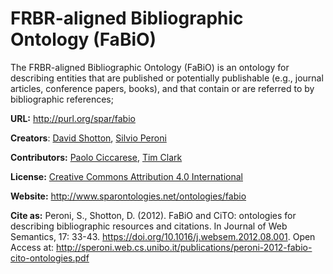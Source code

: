 # FRBR-aligned Bibliographic Ontology (FaBiO)

The FRBR-aligned Bibliographic Ontology (FaBiO) is an ontology for describing entities that are published or potentially publishable (e.g., journal articles, conference papers, books), and that contain or are referred to by bibliographic references;

**URL:** http://purl.org/spar/fabio

**Creators**: [David Shotton](http://orcid.org/0000-0001-5506-523X), [Silvio Peroni](http://orcid.org/0000-0003-0530-4305)

**Contributors:** [Paolo Ciccarese](https://orcid.org/0000-0002-5156-2703), [Tim Clark](https://orcid.org/0000-0003-4060-7360)

**License:** [Creative Commons Attribution 4.0 International](https://creativecommons.org/licenses/by/4.0/legalcode)

**Website:** http://www.sparontologies.net/ontologies/fabio

**Cite as:** Peroni, S., Shotton, D. (2012). FaBiO and CiTO: ontologies for describing bibliographic resources and citations. In Journal of Web Semantics, 17: 33-43. https://doi.org/10.1016/j.websem.2012.08.001. Open Access at: http://speroni.web.cs.unibo.it/publications/peroni-2012-fabio-cito-ontologies.pdf

